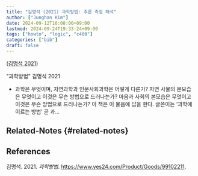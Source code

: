 ```yaml
---
title: "김명석 (2021) 과학방법: 추론 측정 해석"
author: ["Junghan Kim"]
date: 2024-09-12T16:08:00+09:00
lastmod: 2024-09-24T19:33:24+09:00
tags: ["howto", "logic", "c400"]
categories: ["bib"]
draft: false
---
```


(<a href="#citeproc_bib_item_1">김명석 2021</a>)

"과학방법" 김명석 2021

-   과학은 무엇이며, 자연과학과 인문사회과학은 어떻게 다른가? 자연 사물의 본모습은 무엇이고 이것은 무슨 방법으로 드러나는가? 마음과 사회의 본모습은 무엇이고 이것은 무슨 방법으로 드러나는가? 이 책은 이 물음에 답을 한다. 글쓴이는 ‘과학에 이르는 방법’ 곧 과...


## Related-Notes {#related-notes}

## References

<style>.csl-entry{text-indent: -1.5em; margin-left: 1.5em;}</style><div class="csl-bib-body">
  <div class="csl-entry"><a id="citeproc_bib_item_1"></a>김명석. 2021. <i>과학방법</i>. <a href="https://www.yes24.com/Product/Goods/99102211">https://www.yes24.com/Product/Goods/99102211</a>.</div>
</div>
